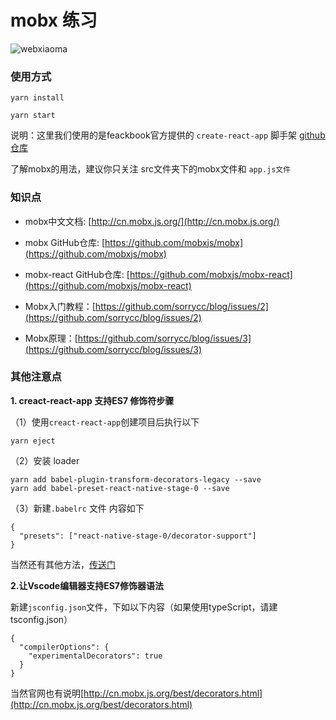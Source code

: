 # mobx 练习

![webxiaoma](https://webxiaoma.github.io/other/manong.jpg)

### 使用方式

```
yarn install

yarn start
```
说明：这里我们使用的是feackbook官方提供的 `create-react-app` 脚手架 [github仓库](https://github.com/facebookincubator/create-react-app)

了解mobx的用法，建议你只关注 src文件夹下的mobx文件和 `app.js文件`


### 知识点 

- mobx中文文档: [http://cn.mobx.js.org/](http://cn.mobx.js.org/)

- mobx GitHub仓库: [https://github.com/mobxjs/mobx](https://github.com/mobxjs/mobx)

- mobx-react GitHub仓库: [https://github.com/mobxjs/mobx-react](https://github.com/mobxjs/mobx-react)

- Mobx入门教程：[https://github.com/sorrycc/blog/issues/2](https://github.com/sorrycc/blog/issues/2)

- Mobx原理：[https://github.com/sorrycc/blog/issues/3](https://github.com/sorrycc/blog/issues/3)



### 其他注意点

**1. creact-react-app 支持ES7 修饰符步骤**

（1）使用`creact-react-app`创建项目后执行以下

```
yarn eject
```
（2）安装 loader

```
yarn add babel-plugin-transform-decorators-legacy --save
yarn add babel-preset-react-native-stage-0 --save

```

（3）新建`.babelrc` 文件 内容如下

```
{
  "presets": ["react-native-stage-0/decorator-support"]
}

```

当然还有其他方法，[传送门](https://juejin.im/post/59faf3975188254eaf27ea71)



**2.让Vscode编辑器支持ES7修饰器语法**

新建`jsconfig.json`文件，下如以下内容（如果使用typeScript，请建tsconfig.json）

```
{
  "compilerOptions": {
    "experimentalDecorators": true
  }
}
```
当然官网也有说明[http://cn.mobx.js.org/best/decorators.html](http://cn.mobx.js.org/best/decorators.html)